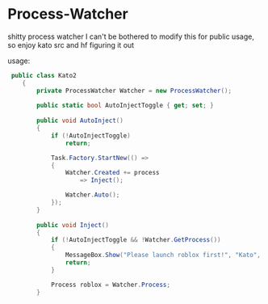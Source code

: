 # Process-Watcher
shitty process watcher
I can't be bothered to modify this for public usage, so enjoy kato src and hf figuring it out

usage: 

```cs
 public class Kato2
    {
        private ProcessWatcher Watcher = new ProcessWatcher();
        
        public static bool AutoInjectToggle { get; set; }
        
        public void AutoInject()
        {
            if (!AutoInjectToggle)
                return;

            Task.Factory.StartNew(() =>
            {
                Watcher.Created += process
                    => Inject();

                Watcher.Auto();
            });
        }
        
        public void Inject()
        {
            if (!AutoInjectToggle && !Watcher.GetProcess())
            {
                MessageBox.Show("Please launch roblox first!", "Kato", MessageBoxButtons.OK, MessageBoxIcon.Hand);
                return;
            }

            Process roblox = Watcher.Process;
        }
```
